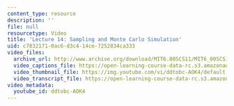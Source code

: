 ```yaml
---
content_type: resource
description: ''
file: null
resourcetype: Video
title: 'Lecture 14: Sampling and Monte Carlo Simulation'
uid: c7832171-0ac6-d3c4-14ce-7252834ca333
video_files:
  archive_url: http://www.archive.org/download/MIT6.00SCS11/MIT6_00SCS11_lec14_300k.mp4
  video_captions_file: https://open-learning-course-data-rc.s3.amazonaws.com/6-00sc-introduction-to-computer-science-and-programming-spring-2011/5b975e23e56c547084a709e6f5724ea2_ddtobc-AOK4.vtt
  video_thumbnail_file: https://img.youtube.com/vi/ddtobc-AOK4/default.jpg
  video_transcript_file: https://open-learning-course-data-rc.s3.amazonaws.com/6-00sc-introduction-to-computer-science-and-programming-spring-2011/4840d0904493581fc66534d421998c5c_ddtobc-AOK4.pdf
video_metadata:
  youtube_id: ddtobc-AOK4
---
```

